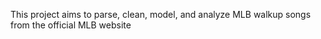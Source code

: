 This project aims to parse, clean, model, and analyze MLB walkup songs from the official MLB website

